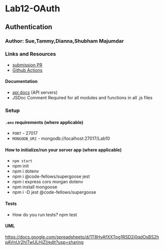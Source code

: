 # Lab12-OAuth

## Authentication

### Author: Sue,Tammy,Dianna,Shubham Majumdar

### Links and Resources
* [submission PR](https://github.com/Shubham-401n16/Lab12-OAuth/pull/1)
* [Github Actions](https://github.com/Shubham-401n16/Lab12-OAuth/actions)

#### Documentation
* [api docs](http://xyz.com/api-docs) (API servers)
* JSDoc Comment Required for all modules and functions in all .js files

### Setup
#### `.env` requirements (where applicable)
* `PORT` - 27017
* `MONGODB_URI` - mongodb://localhost:27017/Lab10

#### How to initialize/run your server app (where applicable)
* `npm start`
* npm init
* npm i dotenv
* npm i @code-fellows/supergoose jest
* npm i express cors morgan dotenv
* npm install mongoose
* npm i -D jest @code-fellows/supergoose
  
#### Tests
* How do you run tests?
npm test

#### UML
https://docs.google.com/spreadsheets/d/1T8HyAfXXTpg1RSD2j0qdOsBS2hpAVnUr2hlTwULHiZI/edit?usp=sharing


